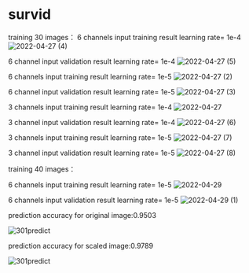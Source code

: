 # survid
training 30 images：
6 channels input training result learning rate= 1e-4
![2022-04-27 (4)](https://user-images.githubusercontent.com/38833796/165527339-89791a0d-3e45-42c7-80fb-7dec4e62f7b8.png)

6 channel input validation result learning rate= 1e-4
![2022-04-27 (5)](https://user-images.githubusercontent.com/38833796/165527652-90bc3c4c-08b1-4b19-9dcc-ee5bb5860023.png)

6 channels input training result learning rate= 1e-5
![2022-04-27 (2)](https://user-images.githubusercontent.com/38833796/165523110-31e2b517-8fb9-4460-b05a-1e1a8e165746.png)

6 channel input validation result learning rate= 1e-5
![2022-04-27 (3)](https://user-images.githubusercontent.com/38833796/165523262-3f1256de-4858-4f53-8168-51b91f64fcf2.png)

3 channels input training result learning rate= 1e-4
![2022-04-27](https://user-images.githubusercontent.com/38833796/165528498-e00a25b9-6e35-4794-8e1e-7e85d86359e0.png)

3 channel input validation result learning rate= 1e-4
![2022-04-27 (6)](https://user-images.githubusercontent.com/38833796/165528708-b08a9386-ee77-4ae5-a944-63bd8d6834a3.png)

3 channels input training result learning rate= 1e-5
![2022-04-27 (7)](https://user-images.githubusercontent.com/38833796/165547312-52bd8316-0b52-41ac-a225-f66a159c5be7.png)


3 channel input validation result learning rate= 1e-5
![2022-04-27 (8)](https://user-images.githubusercontent.com/38833796/165547600-9cd51d23-f297-44f1-97e0-5ddb3bcefa6a.png)

training 40 images：

6 channels input training result learning rate= 1e-5
![2022-04-29](https://user-images.githubusercontent.com/38833796/165939442-2eb69e47-a5c5-40ed-be29-f48a5756c8fa.png)


6 channels input validation result learning rate= 1e-5
![2022-04-29 (1)](https://user-images.githubusercontent.com/38833796/165939376-83521702-7162-4952-a786-ae24cd148b31.png)

prediction accuracy for original image:0.9503

![301predict](https://user-images.githubusercontent.com/38833796/165938462-92d4e5fa-8b30-4421-a342-3e97c946beec.png)


prediction accuracy for scaled image:0.9789

![301predict](https://user-images.githubusercontent.com/38833796/165939251-44ed9d46-dfcb-4cf6-aa01-7777509fa25d.png)


